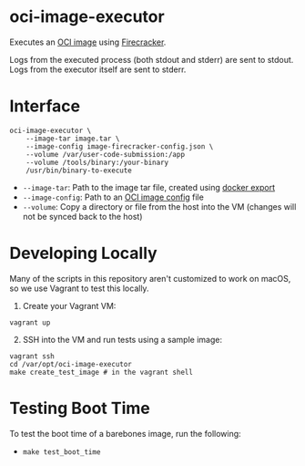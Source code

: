# oci-image-executor

Executes an [OCI image](https://github.com/opencontainers/image-spec) using [Firecracker](https://github.com/firecracker-microvm/firecracker).

Logs from the executed process (both stdout and stderr) are sent to stdout. Logs from the executor 
itself are sent to stderr.

# Interface

```shell
oci-image-executor \
    --image-tar image.tar \
    --image-config image-firecracker-config.json \
    --volume /var/user-code-submission:/app
    --volume /tools/binary:/your-binary
    /usr/bin/binary-to-execute
```

- `--image-tar`: Path to the image tar file, created using [docker export](https://docs.docker.com/engine/reference/commandline/export/)
- `--image-config`: Path to an [OCI image config](https://github.com/opencontainers/image-spec/blob/main/config.md) file
- `--volume`: Copy a directory or file from the host into the VM (changes will not be synced back to the host)

# Developing Locally

Many of the scripts in this repository aren't customized to work on macOS, so we use Vagrant to test this locally.

1. Create your Vagrant VM:

```shell
vagrant up
```

2. SSH into the VM and run tests using a sample image:

```shell
vagrant ssh
cd /var/opt/oci-image-executor
make create_test_image # in the vagrant shell
```

# Testing Boot Time

To test the boot time of a barebones image, run the following: 

- `make test_boot_time`

